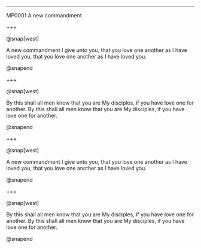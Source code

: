 ---

MP0001 
A new commandment

+++

@snap[west]

A new commandment I give unto you,
that you love one another as I have loved you,
that you love one another as I have loved you.

@snapend

+++

@snap[west]

By this shall all men know that you are My disciples,
if you have love one for another.
By this shall all men know that you are My disciples,
if you have love one for another.

@snapend

+++

@snap[west]

A new commandment I give unto you,
that you love one another as I have loved you,
that you love one another as I have loved you.

@snapend

+++

@snap[west]

By this shall all men know that you are My disciples,
if you have love one for another.
By this shall all men know that you are My disciples,
if you have love one for another.

@snapend
